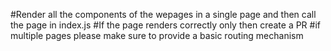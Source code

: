 #Render all the components of the wepages in a single page and then call the page in index.js 
#If the page renders correctly only then create a PR 
#if multiple pages please  make sure to provide a basic routing  mechanism